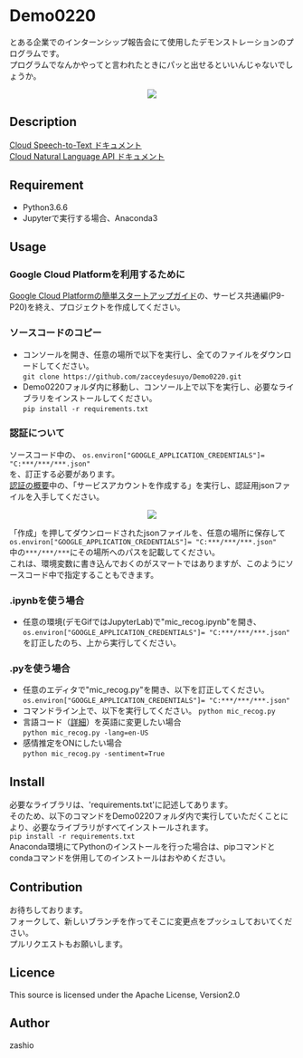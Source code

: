 Demo0220
====

とある企業でのインターンシップ報告会にて使用したデモンストレーションのプログラムです。  
プログラムでなんかやってと言われたときにパッと出せるといいんじゃないでしょうか。  


<div align="center">
<img src=https://github.com/zashio/Demo0220/blob/master/multi-media.png "Google-Natural-Language=API">
</div>

## Description
[Cloud Speech-to-Text ドキュメント](https://cloud.google.com/speech-to-text/docs/?hl=ja)  
[Cloud Natural Language API ドキュメント](https://cloud.google.com/natural-language/docs/)

## Requirement
- Python3.6.6  
- Jupyterで実行する場合、Anaconda3

## Usage

### Google Cloud Platformを利用するために
[Google Cloud Platformの簡単スタートアップガイド](http://goo.gl/ua5fQw)の、サービス共通編(P9-P20)を終え、プロジェクトを作成してください。

### ソースコードのコピー
- コンソールを開き、任意の場所で以下を実行し、全てのファイルをダウンロードしてください。  
`git clone https://github.com/zacceydesuyo/Demo0220.git`  
- Demo0220フォルダ内に移動し、コンソール上で以下を実行し、必要なライブラリをインストールしてください。  
`pip install -r requirements.txt`   

### 認証について  
ソースコード中の、
`os.environ["GOOGLE_APPLICATION_CREDENTIALS"]= "C:***/***/***.json"`  
を、訂正する必要があります。  
[認証の概要](https://cloud.google.com/docs/authentication/getting-started)中の、「サービスアカウントを作成する」を実行し、認証用jsonファイルを入手してください。  
<div align="center">
<img src=https://github.com/zashio/Demo0220/blob/master/CreateServiceAccountKey.png "GetJson">
</div>
  
「作成」を押してダウンロードされたjsonファイルを、任意の場所に保存して  
`os.environ["GOOGLE_APPLICATION_CREDENTIALS"]= "C:***/***/***.json"`  
中の`***/***/***`にその場所へのパスを記載してください。  
これは、環境変数に書き込んでおくのがスマートではありますが、このようにソースコード中で指定することもできます。  
  
### .ipynbを使う場合
- 任意の環境(デモGifではJupyterLab)で"mic_recog.ipynb"を開き、  
`os.environ["GOOGLE_APPLICATION_CREDENTIALS"]= "C:***/***/***.json"`  
を訂正したのち、上から実行してください。  
  
### .pyを使う場合
- 任意のエディタで"mic_recog.py"を開き、以下を訂正してください。  
`os.environ["GOOGLE_APPLICATION_CREDENTIALS"]= "C:***/***/***.json"`  
- コマンドライン上で、以下を実行してください。
`python mic_recog.py`
- 言語コード（[詳細](https://cloud.google.com/speech-to-text/docs/languages)）を英語に変更したい場合  
`python mic_recog.py -lang=en-US`  
- 感情推定をONにしたい場合  
`python mic_recog.py -sentiment=True`

## Install
必要なライブラリは、'requirements.txt'に記述してあります。  
そのため、以下のコマンドをDemo0220フォルダ内で実行していただくことにより、必要なライブラリがすべてインストールされます。  
`pip install -r requirements.txt`  
Anaconda環境にてPythonのインストールを行った場合は、pipコマンドとcondaコマンドを併用してのインストールはおやめください。  

## Contribution  
お待ちしております。  
フォークして、新しいブランチを作ってそこに変更点をプッシュしておいてください。  
プルリクエストもお願いします。  

## Licence  
This source is licensed under the Apache License, Version2.0

## Author
zashio
